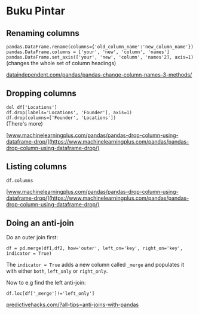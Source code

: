# Buku Pintar

## Renaming columns
`pandas.DataFrame.rename(columns={'old_column_name':'new_column_name'})`  
`pandas.DataFrame.columns = ['your', 'new', 'column', 'names']`  
`pandas.DataFrame.set_axis(['your', 'new', 'column', 'names'2], axis=1)`  
(changes the whole set of column headings)

[dataindependent.com/pandas/pandas-change-column-names-3-methods/](https://dataindependent.com/pandas/pandas-change-column-names-3-methods/)

## Dropping columns
`del df['Locations']`  
`df.drop(labels='Locations', 'Founder'], axis=1)`  
`df.drop(columns=['Founder', 'Locations'])`  
(There's more)

[www.machinelearningplus.com/pandas/pandas-drop-column-using-dataframe-drop/](https://www.machinelearningplus.com/pandas/pandas-drop-column-using-dataframe-drop/)

## Listing columns

`df.columns`


[www.machinelearningplus.com/pandas/pandas-drop-column-using-dataframe-drop/](https://www.machinelearningplus.com/pandas/pandas-drop-column-using-dataframe-drop/)

## Doing an anti-join
Do an outer join first:

`df = pd.merge(df1,df2, how='outer', left_on='key', right_on='key', indicator = True)`

The `indicator = True` adds a new column called `_merge` and populates it with either  `both`, `left_only` or `right_only`.

Now to e.g find the left anti-join:

`df.loc[df['_merge']!='left_only']`

[predictivehacks.com/?all-tips=anti-joins-with-pandas](https://predictivehacks.com/?all-tips=anti-joins-with-pandas)